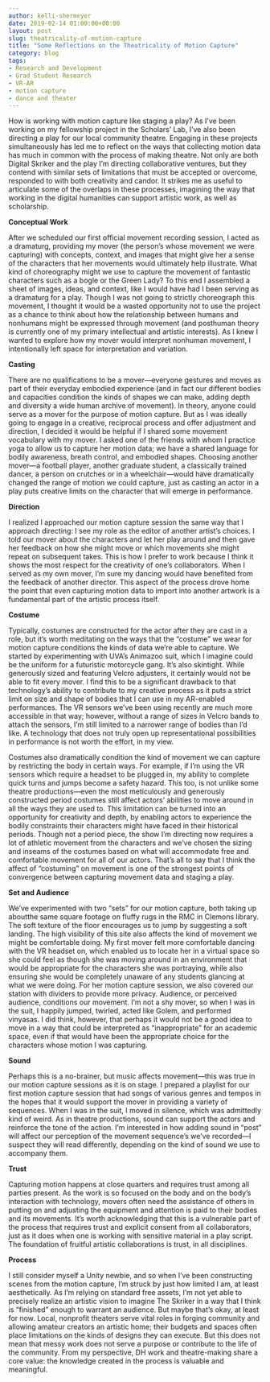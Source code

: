 ```yaml
---
author: kelli-shermeyer
date: 2019-02-14 01:00:00+00:00
layout: post
slug: theatricality-of-motion-capture
title: "Some Reflections on the Theatricality of Motion Capture"
category: blog
tags:
- Research and Development
- Grad Student Research
- VR-AR
- motion capture
- dance and theater
---
```


How is working with motion capture like staging a play? As I’ve been working on my fellowship project in the Scholars’ Lab, I’ve also been directing a play for our local community theatre. Engaging in these projects simultaneously has led me to reflect on the ways that collecting motion data has much in common with the process of making theatre. Not only are both Digital Skriker and the play I’m directing collaborative ventures, but they contend with similar sets of limitations that must be accepted or overcome, responded to with both creativity and candor. It strikes me as useful to articulate some of the overlaps in these processes, imagining the way that working in the digital humanities can support artistic work, as well as scholarship.

**Conceptual Work**

After we scheduled our first official movement recording session, I acted as a dramaturg, providing my mover (the person’s whose movement we were capturing) with concepts, context, and images that might give her a sense of the characters that her movements would ultimately help illustrate. What kind of choreography might we use to capture the movement of fantastic characters such as a bogle or the Green Lady? To this end I assembled a sheet of images, ideas, and context, like I would have had I been serving as a dramaturg for a play. Though I was not going to strictly choreograph this movement, I thought it would be a wasted opportunity not to use the project as a chance to think about how the relationship between humans and nonhumans might be expressed through movement (and posthuman theory is currently one of my primary intellectual and artistic interests).  As I knew I wanted to explore how my mover would interpret nonhuman movement, I intentionally left space for interpretation and variation. 

**Casting**

There are no qualifications to be a mover—everyone gestures and moves as part of their everyday embodied experience (and in fact our different bodies and capacities condition the kinds of shapes we can make, adding depth and diversity a wide human archive of movement). In theory, anyone could serve as a mover for the purpose of motion capture. But as I was ideally going to engage in a creative, reciprocal process and offer adjustment and direction, I decided it would be helpful if I shared some movement vocabulary with my mover. I asked one of the friends with whom I practice yoga to allow us to capture her motion data; we have a shared language for bodily awareness, breath control, and embodied shapes. Choosing another mover—a football player, another graduate student, a classically trained dancer, a person on crutches or in a wheelchair—would have dramatically changed the range of motion we could capture, just as casting an actor in a play puts creative limits on the character that will emerge in performance. 

**Direction**

I realized I approached our motion capture session the same way that I approach directing: I see my role as the editor of another artist’s choices. I told our mover about the characters and let her play around and then gave her feedback on how she might move or which movements she might repeat on subsequent takes. This is how I prefer to work because I think it shows the most respect for the creativity of one’s collaborators. When I served as my own mover, I’m sure my dancing would have benefited from the feedback of another director. This aspect of the process drove home the point that even capturing motion data to import into another artwork is a fundamental part of the artistic process itself. 

**Costume**

Typically, costumes are constructed for the actor after they are cast in a role, but it’s worth meditating on the ways that the “costume” we wear for motion capture conditions the kinds of data we’re able to capture. We started by experimenting with UVA’s Animazoo suit, which I imagine could be the uniform for a futuristic motorcycle gang. It’s also skintight. While generously sized and featuring Velcro adjusters, it certainly would not be able to fit every mover. I find this to be a significant drawback to that technology’s ability to contribute to my creative process as it puts a strict limit on size and shape of bodies that I can use in my AR-enabled performances. The VR sensors we’ve been using recently are much more accessible in that way; however, without a range of sizes in Velcro bands to attach the sensors, I’m still limited to a narrower range of bodies than I’d like. A technology that does not truly open up representational possibilities in performance is not worth the effort, in my view.

Costumes also dramatically condition the kind of movement we can capture by restricting the body in certain ways. For example, if I’m using the VR sensors which require a headset to be plugged in, my ability to complete quick turns and jumps become a safety hazard. This too, is not unlike some theatre productions—even the most meticulously and generously constructed period costumes still affect actors’ abilities to move around in all the ways they are used to. This limitation can be turned into an opportunity for creativity and depth, by enabling actors to experience the bodily constraints their characters might have faced in their historical periods. Though not a period piece, the show I’m directing now requires a lot of athletic movement from the characters and we’ve chosen the sizing and inseams of the costumes based on what will accommodate free and comfortable movement for all of our actors. That’s all to say that I think the affect of “costuming” on movement is one of the strongest points of convergence between capturing movement data and staging a play.

**Set and Audience**

We’ve experimented with two “sets” for our motion capture, both taking up aboutthe same square footage on fluffy rugs in the RMC in Clemons library. The soft texture of the floor encourages us to jump by suggesting a soft landing. The high visibility of this site also affects the kind of movement we might be comfortable doing. My first mover felt more comfortable dancing with the VR headset on, which enabled us to locate her in a virtual space so she could feel as though she was moving around in an environment that would be appropriate for the characters she was portraying, while also ensuring she would be completely unaware of any students glancing at what we were doing.  For her motion capture session, we also covered our station with dividers to provide more privacy. Audience, or perceived audience, conditions our movement. I’m not a shy mover, so when I was in the suit, I happily jumped, twirled, acted like Golem, and performed vinyasas. I did think, however, that perhaps it would not be a good idea to move in a way that could be interpreted as “inappropriate” for an academic space, even if that would have been the appropriate choice for the characters whose motion I was capturing. 

**Sound**

Perhaps this is a no-brainer, but music affects movement—this was true in our motion capture sessions as it is on stage. I prepared a playlist for our first motion capture session that had songs of various genres and tempos in the hopes that it would support the mover in providing a variety of sequences. When I was in the suit, I moved in silence, which was admittedly kind of weird. As in theatre productions, sound can support the actors and reinforce the tone of the action. I’m interested in how adding sound in “post” will affect our perception of the movement sequence’s we’ve recorded—I suspect they will read differently, depending on the kind of sound we use to accompany them.

**Trust**

Capturing motion happens at close quarters and requires trust among all parties present. As the work is so focused on the body and on the body’s interaction with technology, movers often need the assistance of others in putting on and adjusting the equipment and attention is paid to their bodies and its movements. It’s worth acknowledging that this is a vulnerable part of the process that requires trust and explicit consent from all collaborators, just as it does when one is working with sensitive material in a play script. The foundation of fruitful artistic collaborations is trust, in all disciplines.

**Process**

I still consider myself a Unity newbie, and so when I’ve been constructing scenes from the motion capture, I’m struck by just how limited I am, at least aesthetically. As I’m relying on standard free assets, I’m not yet able to precisely realize an artistic vision to imagine The Skriker in a way that I think is “finished” enough to warrant an audience. But maybe that’s okay, at least for now. Local, nonprofit theaters serve vital roles in forging community and allowing amateur creators an artistic home; their budgets and spaces often place limitations on the kinds of designs they can execute. But this does not mean that messy work does not serve a purpose or contribute to the life of the community. From my perspective, DH work and theatre-making share a core value: the knowledge created in the process is valuable and meaningful.  
